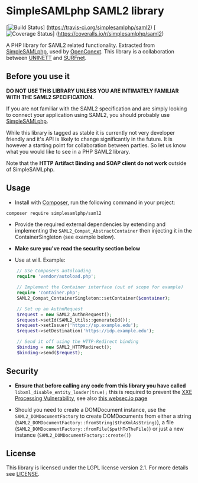 SimpleSAMLphp SAML2 library
===========================
[![Build Status](https://travis-ci.org/simplesamlphp/saml2.png?branch=feature/fix-build)]
(https://travis-ci.org/simplesamlphp/saml2) [![Coverage Status](https://img.shields.io/coveralls/simplesamlphp/saml2.svg)]
(https://coveralls.io/r/simplesamlphp/saml2)


A PHP library for SAML2 related functionality. Extracted from [SimpleSAMLphp](http://www.simplesamlphp.org),
used by [OpenConext](http://www.openconext.org).
This library is a collaboration between [UNINETT](http://uninett.no) and [SURFnet](http://surfnet.nl).


Before you use it
-----------------
**DO NOT USE THIS LIBRARY UNLESS YOU ARE INTIMATELY FAMILIAR WITH THE SAML2 SPECIFICATION.**

If you are not familiar with the SAML2 specification and are simply looking to connect your application using SAML2,
you should probably use [SimpleSAMLphp](http://www.simplesamlphp.org).

While this library is tagged as stable it is currently not very developer friendly and it's API is likely to change
significantly in the future. It is however a starting point for collaboration between parties.
So let us know what you would like to see in a PHP SAML2 library.

Note that the **HTTP Artifact Binding and SOAP client do not work** outside of SimpleSAMLphp.

Usage
-----

* Install with [Composer](http://getcomposer.org/doc/00-intro.md), run the following command in your project:

```bash
composer require simplesamlphp/saml2
```

* Provide the required external dependencies by extending and implementing the ```SAML2_Compat_AbstractContainer```
  then injecting it in the ContainerSingleton (see example below).

* **Make sure you've read the security section below**

* Use at will.
Example:
```php
    // Use Composers autoloading
    require 'vendor/autoload.php';

    // Implement the Container interface (out of scope for example)
    require 'container.php';
    SAML2_Compat_ContainerSingleton::setContainer($container);

    // Set up an AuthnRequest
    $request = new SAML2_AuthnRequest();
    $request->setId(SAML2_Utils::generateId());
    $request->setIssuer('https://sp.example.edu');
    $request->setDestination('https://idp.example.edu');

    // Send it off using the HTTP-Redirect binding
    $binding = new SAML2_HTTPRedirect();
    $binding->send($request);
```

Security
--------

* **Ensure that before calling any code from this library you have called** `libxml_disable_entity_loader(true);`
  this is required to prevent the [XXE Processing Vulnerability](https://www.owasp.org/index.php/XML_External_Entity_(XXE)_Processing),
  see also [this websec.io page](http://websec.io/2012/08/27/Preventing-XEE-in-PHP.html)

* Should you need to create a DOMDocument instance, use the `SAML2_DOMDocumentFactory` to create DOMDocuments from
  either a string (`SAML2_DOMDocumentFactory::fromString($theXmlAsString)`), a file (`SAML2_DOMDocumentFactory::fromFile($pathToTheFile)`)
  or just a new instance (`SAML2_DOMDocumentFactory::create()`)

License
-------
This library is licensed under the LGPL license version 2.1.
For more details see [LICENSE](https://raw.github.com/simplesamlphp/saml2/master/LICENSE).
